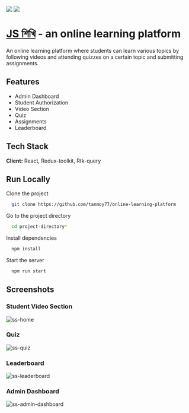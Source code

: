 ![](https://img.shields.io/badge/react-v18.2.0-blue) ![](https://img.shields.io/badge/reduxjs%2Ftoolkit-v1.9.3-brightgreen)

# [JS শিখি](https://jsshikhi.netlify.app/admin/videos) - an online learning platform

An online learning platform where students can learn various topics by following videos and attending quizzes on a certain topic and submitting assignments.

## Features

- Admin Dashboard
- Student Authorization
- Video Section
- Quiz
- Assignments
- Leaderboard

## Tech Stack

**Client:** React, Redux-toolkit, Rtk-query

## Run Locally

Clone the project

```bash
  git clone https://github.com/tanmoy77/online-learning-platform
```

Go to the project directory

```bash
  cd project-directory*
```

Install dependencies

```bash
  npm install
```

Start the server

```bash
  npm run start
```

## Screenshots

### Student Video Section
![ss-home](https://github.com/tanmoy77/online-learning-platform/assets/84202808/d0bd8fb2-5d45-47a2-b16d-fbeb0fa7b71f)
### Quiz
![ss-quiz](https://github.com/tanmoy77/online-learning-platform/assets/84202808/3f2150e3-ea14-47f5-8b97-af2775eea817)
### Leaderboard
![ss-leaderboard](https://github.com/tanmoy77/online-learning-platform/assets/84202808/0c2422e3-f7d6-447e-ab05-fefee487f50b)

### Admin Dashboard
![ss-admin-dashboard](https://github.com/tanmoy77/online-learning-platform/assets/84202808/6d6195b0-5048-4e6a-9489-b38445ed6c6b)


